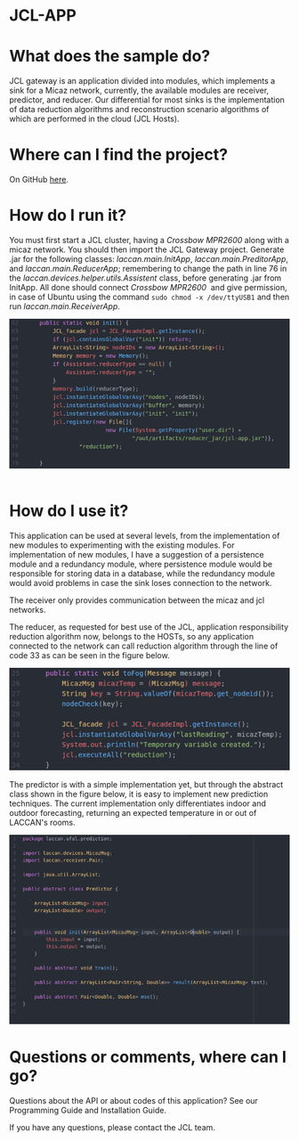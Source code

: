 # JCL-APP
What does the sample do?
========================

JCL gateway is an application divided into modules, which implements a sink for a Micaz network, currently, the available modules are receiver, predictor, and reducer. Our differential for most sinks is the implementation of data reduction algorithms and reconstruction scenario algorithms of which are performed in the cloud (JCL Hosts).

**Where can I find the project?**
=================================

On GitHub [here](https://github.com/matheus013/JCL-APP).

How do I run it?
================

You must first start a JCL cluster, having a _Crossbow MPR2600_ along with a micaz network. You should then import the JCL Gateway project. Generate .jar for the following classes: _laccan.main.InitApp_, _laccan.main.PreditorApp_, and _laccan.main.ReducerApp_; remembering to change the path in line 76 in the _laccan.devices.helper.utils.Assistent_ class, before generating .jar from InitApp. All done should connect _Crossbow MPR2600_  and give permission, in case of Ubuntu using the command `sudo chmod -x /dev/ttyUSB1` and then run _laccan.main.ReceiverApp_.

![](images/init.png) 

How do I use it?
================

This application can be used at several levels, from the implementation of new modules to experimenting with the existing modules. For implementation of new modules, I have a suggestion of a persistence module and a redundancy module, where persistence module would be responsible for storing data in a database, while the redundancy module would avoid problems in case the sink loses connection to the network.

The receiver only provides communication between the micaz and jcl networks. 

The reducer, as requested for best use of the JCL, application responsibility reduction algorithm now, belongs to the HOSTs, so any application connected to the network can call reduction algorithm through the line of code 33 as can be seen in the figure below.

![](images/tofog.png)

The predictor is with a simple implementation yet, but through the abstract class shown in the figure below, it is easy to implement new prediction techniques. The current implementation only differentiates indoor and outdoor forecasting, returning an expected temperature in or out of LACCAN's rooms.

![](images/predict.png "Predictor")

Questions or comments, where can I go?
======================================

Questions about the API or about codes of this application? See our Programming Guide and Installation Guide.

If you have any questions, please contact the JCL team.
